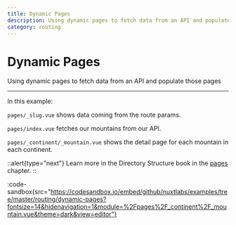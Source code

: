 ```yaml
---
title: Dynamic Pages
description: Using dynamic pages to fetch data from an API and populate those pages
category: routing
---
```

# Dynamic Pages

Using dynamic pages to fetch data from an API and populate those pages

---

In this example:

`pages/_slug.vue` shows data coming from the route params.

`pages/index.vue` fetches our mountains from our API.

`pages/_continent/_mountain.vue` shows the detail page for each mountain in each continent.

::alert{type="next"}
Learn more in the Directory Structure book in the [pages](/docs/directory-structure/pages) chapter.
::

:code-sandbox{src="https://codesandbox.io/embed/github/nuxtlabs/examples/tree/master/routing/dynamic-pages?fontsize=14&hidenavigation=1&module=%2Fpages%2F_continent%2F_mountain.vue&theme=dark&view=editor"}
